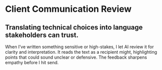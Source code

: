 # Client Communication Review

## Translating technical choices into language stakeholders can trust.

When I’ve written something sensitive or high-stakes, I let AI review it for clarity and interpretation. It reads the text as a recipient might, highlighting points that could sound unclear or defensive. The feedback sharpens empathy before I hit send.
